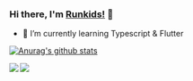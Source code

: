 ### Hi there, I'm [Runkids!](https://github.com/runkids) 👋

<!--
**runkids/runkids** is a ✨ _special_ ✨ repository because its `README.md` (this file) appears on your GitHub profile.
-->
- 🌱 I’m currently learning Typescript & Flutter


[![Anurag's github stats](https://github-readme-stats.vercel.app/api?username=runkids&show_icons=true)](https://github.com/anuraghazra/github-readme-stats)


<a href="https://github.com/runkids/vue2-timeago">
  <img align="left" src="https://github-readme-stats.anuraghazra1.vercel.app/api/pin/?username=runkids&repo=vue2-timeago" />
</a>

<a href="https://github.com/runkids/vue-condition-watcher">
  <img align="left" src="https://github-readme-stats.anuraghazra1.vercel.app/api/pin/?username=runkids&repo=vue-condition-watcher" />
</a>
